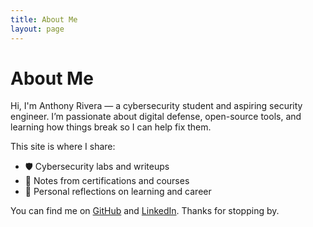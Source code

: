```yaml
---
title: About Me
layout: page
---
```


# About Me

Hi, I'm Anthony Rivera — a cybersecurity student and aspiring security engineer. I’m passionate about digital defense, open-source tools, and learning how things break so I can help fix them.

This site is where I share:
- 🛡️ Cybersecurity labs and writeups  
- 🧠 Notes from certifications and courses  
- 📓 Personal reflections on learning and career

You can find me on [GitHub](https://github.com/4nthvny) and [LinkedIn](https://www.linkedin.com/in/anthony-d-rivera/). Thanks for stopping by.
